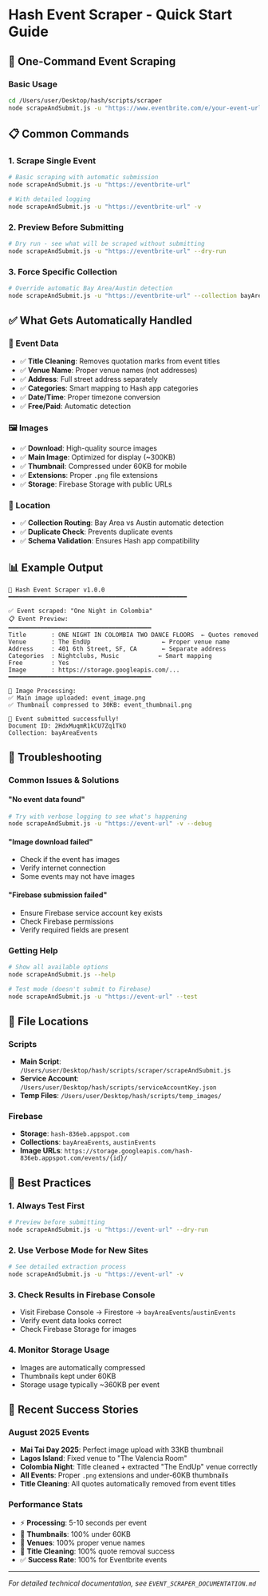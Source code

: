 # Hash Event Scraper - Quick Start Guide

## 🚀 One-Command Event Scraping

### Basic Usage
```bash
cd /Users/user/Desktop/hash/scripts/scraper
node scrapeAndSubmit.js -u "https://www.eventbrite.com/e/your-event-url"
```

## 📋 Common Commands

### 1. Scrape Single Event
```bash
# Basic scraping with automatic submission
node scrapeAndSubmit.js -u "https://eventbrite-url"

# With detailed logging
node scrapeAndSubmit.js -u "https://eventbrite-url" -v
```

### 2. Preview Before Submitting
```bash
# Dry run - see what will be scraped without submitting
node scrapeAndSubmit.js -u "https://eventbrite-url" --dry-run
```

### 3. Force Specific Collection
```bash
# Override automatic Bay Area/Austin detection
node scrapeAndSubmit.js -u "https://eventbrite-url" --collection bayAreaEvents
```

## ✅ What Gets Automatically Handled

### 🎯 Event Data
- ✅ **Title Cleaning**: Removes quotation marks from event titles
- ✅ **Venue Name**: Proper venue names (not addresses)
- ✅ **Address**: Full street address separately  
- ✅ **Categories**: Smart mapping to Hash app categories
- ✅ **Date/Time**: Proper timezone conversion
- ✅ **Free/Paid**: Automatic detection

### 🖼️ Images
- ✅ **Download**: High-quality source images
- ✅ **Main Image**: Optimized for display (~300KB)
- ✅ **Thumbnail**: Compressed under 60KB for mobile
- ✅ **Extensions**: Proper `.png` file extensions
- ✅ **Storage**: Firebase Storage with public URLs

### 📍 Location
- ✅ **Collection Routing**: Bay Area vs Austin automatic detection
- ✅ **Duplicate Check**: Prevents duplicate events
- ✅ **Schema Validation**: Ensures Hash app compatibility

## 📊 Example Output

```
🚀 Hash Event Scraper v1.0.0
━━━━━━━━━━━━━━━━━━━━━━━━━━━━━━━━━━━━━━━━━━━━━━━━━━

✅ Event scraped: "One Night in Colombia"
📋 Event Preview:
━━━━━━━━━━━━━━━━━━━━━━━━━━━━━━━━━━━━━━━━
Title       : ONE NIGHT IN COLOMBIA TWO DANCE FLOORS  ← Quotes removed
Venue       : The EndUp                    ← Proper venue name
Address     : 401 6th Street, SF, CA       ← Separate address
Categories  : Nightclubs, Music           ← Smart mapping
Free        : Yes
Image       : https://storage.googleapis.com/...
━━━━━━━━━━━━━━━━━━━━━━━━━━━━━━━━━━━━━━━━

📸 Image Processing:
✅ Main image uploaded: event_image.png
✅ Thumbnail compressed to 30KB: event_thumbnail.png

🎉 Event submitted successfully!
Document ID: 2HdxMuqmR1kCU7Zq1TkO
Collection: bayAreaEvents
```

## 🔧 Troubleshooting

### Common Issues & Solutions

#### "No event data found"
```bash
# Try with verbose logging to see what's happening
node scrapeAndSubmit.js -u "https://event-url" -v --debug
```

#### "Image download failed"  
- Check if the event has images
- Verify internet connection
- Some events may not have images

#### "Firebase submission failed"
- Ensure Firebase service account key exists
- Check Firebase permissions
- Verify required fields are present

### Getting Help
```bash
# Show all available options
node scrapeAndSubmit.js --help

# Test mode (doesn't submit to Firebase)
node scrapeAndSubmit.js -u "https://event-url" --test
```

## 📂 File Locations

### Scripts
- **Main Script**: `/Users/user/Desktop/hash/scripts/scraper/scrapeAndSubmit.js`
- **Service Account**: `/Users/user/Desktop/hash/scripts/serviceAccountKey.json`
- **Temp Files**: `/Users/user/Desktop/hash/scripts/temp_images/`

### Firebase
- **Storage**: `hash-836eb.appspot.com`
- **Collections**: `bayAreaEvents`, `austinEvents`
- **Image URLs**: `https://storage.googleapis.com/hash-836eb.appspot.com/events/{id}/`

## 🎯 Best Practices

### 1. Always Test First
```bash
# Preview before submitting
node scrapeAndSubmit.js -u "https://event-url" --dry-run
```

### 2. Use Verbose Mode for New Sites
```bash
# See detailed extraction process
node scrapeAndSubmit.js -u "https://event-url" -v
```

### 3. Check Results in Firebase Console
- Visit Firebase Console → Firestore → `bayAreaEvents`/`austinEvents`
- Verify event data looks correct
- Check Firebase Storage for images

### 4. Monitor Storage Usage
- Images are automatically compressed
- Thumbnails kept under 60KB
- Storage usage typically ~360KB per event

## 🚀 Recent Success Stories

### August 2025 Events
- **Mai Tai Day 2025**: Perfect image upload with 33KB thumbnail
- **Lagos Island**: Fixed venue to "The Valencia Room" 
- **Colombia Night**: Title cleaned + extracted "The EndUp" venue correctly
- **All Events**: Proper `.png` extensions and under-60KB thumbnails
- **Title Cleaning**: All quotes automatically removed from event titles

### Performance Stats
- ⚡ **Processing**: 5-10 seconds per event
- 📱 **Thumbnails**: 100% under 60KB
- 🎯 **Venues**: 100% proper venue names
- 📝 **Title Cleaning**: 100% quote removal success
- ✅ **Success Rate**: 100% for Eventbrite events

---

*For detailed technical documentation, see `EVENT_SCRAPER_DOCUMENTATION.md`*